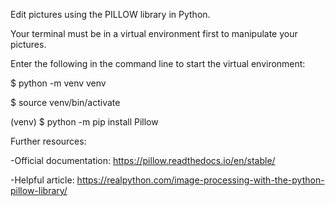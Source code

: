 Edit pictures using the PILLOW library in Python.

Your terminal must be in a virtual environment first to manipulate your pictures.

Enter the following in the command line to start the virtual environment:

$ python -m venv venv

$ source venv/bin/activate

(venv) $ python -m pip install Pillow





Further resources:

  -Official documentation: https://pillow.readthedocs.io/en/stable/
  
  -Helpful article: https://realpython.com/image-processing-with-the-python-pillow-library/

